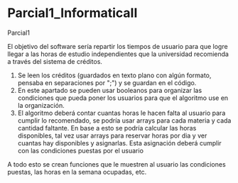 # Parcial1_InformaticaII
 Parcial1

El objetivo del software sería repartir los tiempos de usuario para que logre llegar a las horas de estudio independientes que la universidad recomienda a través del sistema de créditos.

1. Se leen los créditos (guardados en texto plano con algún formato, pensaba en separaciones por ";") y se guardan en el código.
2. En este apartado se pueden usar booleanos para organizar las condiciones que pueda poner los usuarios para que el algoritmo use en la organización.
3. 	El algoritmo deberá contar cuantas horas le hacen falta al usuario para cumplir lo recomendado, se podría usar arrays para cada materia y cada cantidad faltante. 
	En base a esto se podría calcular las horas disponibles, tal vez usar arrays para reservar horas por dia y ver cuantas hay disponibles y asignarlas.
	Esta asignación deberá cumplir con las condiciones puestas por el usuario

A todo esto se crean funciones que le muestren al usuario las condiciones puestas, las horas en la semana ocupadas, etc.